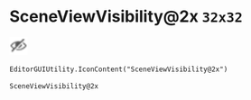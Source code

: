 # SceneViewVisibility@2x `32x32`
<img src="/img/SceneViewVisibility.png" width=32 height=32>

``` CSharp
EditorGUIUtility.IconContent("SceneViewVisibility@2x")
```
```
SceneViewVisibility@2x
```
